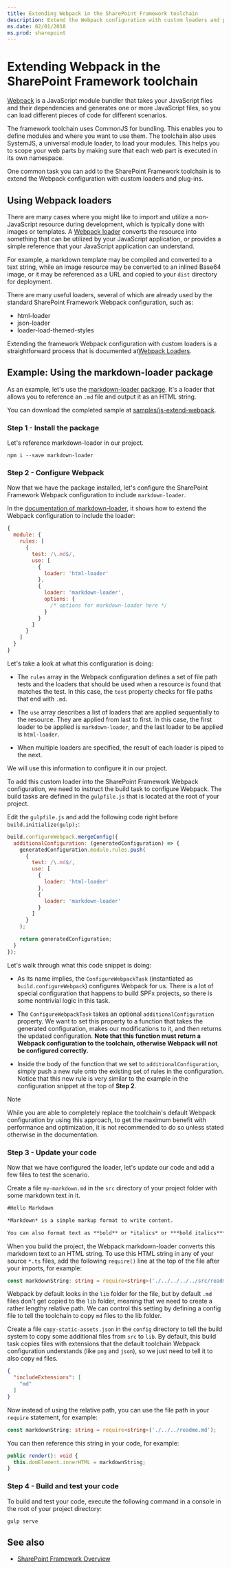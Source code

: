 ```yaml
---
title: Extending Webpack in the SharePoint Framework toolchain
description: Extend the Webpack configuration with custom loaders and plug-ins. Webpack is a JavaScript module bundler.
ms.date: 02/01/2018
ms.prod: sharepoint
---
```



# Extending Webpack in the SharePoint Framework toolchain

[Webpack](https://Webpack.js.org/) is a JavaScript module bundler that takes your JavaScript files and their dependencies and generates one or more JavaScript files, so you can load different pieces of code for different scenarios.

The framework toolchain uses CommonJS for bundling. This enables you to define modules and where you want to use them. The toolchain also uses SystemJS, a universal module loader, to load your modules. This helps you to scope your web parts by making sure that each web part is executed in its own namespace.

One common task you can add to the SharePoint Framework toolchain is to extend the Webpack configuration with custom loaders and plug-ins.

## Using Webpack loaders

There are many cases where you might like to import and utilize a non-JavaScript resource during development, which is typically done with images or templates. A [Webpack loader](https://webpack.js.org/loaders/) converts the resource into something that can be utilized by your JavaScript application, or provides a simple reference that your JavaScript application can understand. 

For example, a markdown template may be compiled and converted to a text string, while an image resource may be converted to an inlined Base64 image, or it may be referenced as a URL and copied to your `dist` directory for deployment.

There are many useful loaders, several of which are already used by the standard SharePoint Framework Webpack configuration, such as:

- html-loader
- json-loader
- loader-load-themed-styles

Extending the framework Webpack configuration with custom loaders is a straightforward process that is documented at[Webpack Loaders](https://webpack.js.org/loaders/).

## Example: Using the markdown-loader package

As an example, let's use the [markdown-loader package](https://www.npmjs.com/package/markdown-loader).  It's a loader that allows you to reference an `.md` file and output it as an HTML string.

You can download the completed sample at [samples/js-extend-webpack](https://aka.ms/spfx-extend-Webpack-sample).

### Step 1 - Install the package

Let's reference markdown-loader in our project.

```
npm i --save markdown-loader
```

### Step 2 - Configure Webpack

Now that we have the package installed, let's configure the SharePoint Framework Webpack configuration to include `markdown-loader`.

In the [documentation of markdown-loader](https://github.com/peerigon/markdown-loader), it shows how to extend the Webpack configuration to include the loader:

```JavaScript
{
  module: {
    rules: [
      {
        test: /\.md$/,
        use: [
          {
            loader: 'html-loader'
          },
          {
            loader: 'markdown-loader',
            options: {
              /* options for markdown-loader here */
            }
          }
        ]
      }
    ]
  }
}
```

Let's take a look at what this configuration is doing:
- The `rules` array in the Webpack configuration defines a set of file path tests and the loaders that should be used when a resource is found that matches the test. In this case, the `test` property checks for file paths that end with `.md`.

- The `use` array describes a list of loaders that are applied sequentially to the resource. They are applied from last to first. In this case, the first loader to be applied is `markdown-loader`, and the last loader to be applied is `html-loader`.

- When multiple loaders are specified, the result of each loader is piped to the next.

We will use this information to configure it in our project.

To add this custom loader into the SharePoint Framework Webpack configuration, we need to instruct the build task to configure Webpack. The build tasks are defined in the `gulpfile.js` that is located at the root of your project.

Edit the `gulpfile.js` and add the following code right before `build.initialize(gulp);`:

```JavaScript
build.configureWebpack.mergeConfig({
  additionalConfiguration: (generatedConfiguration) => {
    generatedConfiguration.module.rules.push(
      {
        test: /\.md$/,
        use: [
          {
            loader: 'html-loader'
          },
          {
            loader: 'markdown-loader'
          }
        ]
      }
    );

    return generatedConfiguration;
  }
});
```

Let's walk through what this code snippet is doing:
- As its name implies, the `ConfigureWebpackTask` (instantiated as `build.configureWebpack`) configures Webpack for us. There is a lot of special configuration that happens to build SPFx projects, so there is some nontrivial logic in this task.

- The `ConfigureWebpackTask` takes an optional `additionalConfiguration` property. We want to set this property to a function that takes the generated configuration, makes our modifications to it, and then returns the updated configuration. **Note that this function must return a Webpack configuration to the toolchain, otherwise Webpack will not be configured correctly.**

- Inside the body of the function that we set to `additionalConfiguration`, simply push a new rule onto the existing set of rules in the configuration. Notice that this new rule is very similar to the example in the configuration snippet at the top of **Step 2**.

> [!NOTE] 
> While you are able to completely replace the toolchain's default Webpack configuration by using this approach, to get the maximum benefit with performance and optimization, it is not recommended to do so unless stated otherwise in the documentation.

### Step 3 - Update your code

Now that we have configured the loader, let's update our code and add a few files to test the scenario.

Create a file `my-markdown.md` in the `src` directory of your project folder with some markdown text in it.

```md
#Hello Markdown

*Markdown* is a simple markup format to write content.

You can also format text as **bold** or *italics* or ***bold italics***
```

When you build the project, the Webpack markdown-loader converts this markdown text to an HTML string. To use this HTML string in any of your source `*.ts` files, add the following `require()` line at the top of the file after your imports, for example:


```TypeScript
const markdownString: string = require<string>('./../../../../src/readme.md');
```

Webpack by default looks in the `lib` folder for the file, but by default `.md` files don't get copied to the `lib` folder, meaning that we need to create a rather lengthy relative path. We can control this setting by defining a config file to tell the toolchain to copy `md` files to the lib folder.

Create a file `copy-static-assets.json` in the `config` directory to tell the build system to copy some additional files from `src` to `lib`. By default, this build task copies files with extensions that the default toolchain Webpack configuration understands (like `png` and `json`), so we just need to tell it to also copy `md` files.

```JSON
{
  "includeExtensions": [
    "md"
  ]
}
```

Now instead of using the relative path, you can use the file path in your `require` statement, for example:

```TypeScript
const markdownString: string = require<string>('./../../readme.md');
```

You can then reference this string in your code, for example:

``` TypeScript
public render(): void {
  this.domElement.innerHTML = markdownString;
}
```

### Step 4 - Build and test your code

To build and test your code, execute the following command in a console in the root of your project directory:

```
gulp serve
```

## See also

- [SharePoint Framework Overview](../../sharepoint-framework-overview.md)